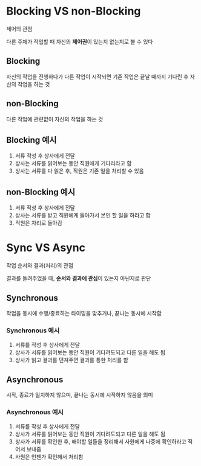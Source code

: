# Blocking VS non-Blocking

제어의 관점

다른 주체가 작업할 때 자신의 **제어권**이 있는지 없는지로 볼 수 있다

## Blocking

자신의 작업을 진행하다가 다른 작업이 시작되면 기존 작업은 끝날 때까지 기다린 후 자신의 작업을 하는 것

## non-Blocking

다른 작업에 관련없이 자신의 작업을 하는 것

## Blocking 예시

1. 서류 작성 후 상사에게 전달
2. 상사는 서류를 읽어보는 동안 직원에게 기다리라고 함
3. 상사는 서류를 다 읽은 후, 직원은 기존 일을 처리할 수 있음

## non-Blocking 예시

1. 서류 작성 후 상사에게 전달
2. 상사는 서류를 받고 직원에게 돌아가서 본인 할 일을 하라고 함
3. 직원은 자리로 돌아감

# Sync VS Async

작업 순서와 결과(처리)의 관점

결과를 돌려주었을 때, **순서와 결과에 관심**이 있는지 아닌지로 판단

## Synchronous

작업을 동시에 수행/종료하는 타이밍을 맞추거나, 끝나는 동시에 시작함

### Synchronous 예시

1. 서류를 작성 후 상사에게 전달
2. 상사가 서류를 읽어보는 동안 직원이 기다려도되고 다른 일을 해도 됨
3. 상사가 읽고 결과를 던져주면 결과를 통한 처리를 함

## Asynchronous

시작, 종료가 일치하지 않으며, 끝나는 동시에 시작하지 않음을 의미

### Asynchronous 예시

1. 서류를 작성 후 상사에게 전달
2. 상사가 서류를 읽어보는 동안 직원이 기다려도되고 다른 일을 해도 됨
3. 상사가 서류를 확인한 후, 해야할 일들을 정리해서 사원에게 나중에 확인하라고 적어서 보내줌
4. 사원은 언젠가 확인해서 처리함